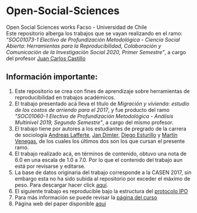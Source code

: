 # Open-Social-Sciences
Open Social Sciences works Facso - Universidad de Chile   
Este repositorio alberga los trabajos que se vayan realizando en el ramo: *"SOC01073-1 Electivo de Profundización Metodológica - Ciencia Social Abierta: Herramientas para la Reproducibilidad, Colaboración y Comunicación de la Investigación Social 2020, Primer Semestre"*, a cargo del profesor [Juan Carlos Castillo](https://juancarloscastillo.github.io/jc-castillo/index.html)  

## Información importante:  
1. Este repositorio se crea con fines de aprendizaje sobre herramientas de reproducibilidad en trabajos académicos.
2. El trabajo presentado acá lleva el título de *Migración y vivienda: estudio de los costos de arriendo para el 2017*, y fue producto del ramo *"SOC01060-1 Electivo de Profundización Metodológica - Análisis Multinivel 2019, Segundo Semestre"*, a cargo del mismo profesor.
3. El trabajo tiene por autores a los estudiantes de pregrado de la carrera de sociología [Andreas Lafferte](https://github.com/Andreas-Lafferte), [Jan Dimter](https://github.com/jaaansky), [Diego Esturillo](https://github.com/DiegoEsturilloS) y [Martín Venegas](https://github.com/Martin-Venegas-M), de los cuales los últimos dos son los que cursan el presente ramo.
4. El trabajo realizado acá, en términos de contenido, obtuvo una nota de 6.0 en una escala de 1.0 a 7.0. Por lo que el contenido del trabajo aun está por revisarse y editarse.
5. La base de datos originaria del trabajo corresponde a la CASEN 2017, sin embargo esta no ha sido subida al repositorio por exceder el máximo de peso. Para descargar hacer click 
[aquí](http://observatorio.ministeriodesarrollosocial.gob.cl/casen-multidimensional/casen/docs/casen_2017_spss.rar).
6. El siguiente trabajo es reproducible bajo la estructura del [protocolo IPO](https://juancarloscastillo.github.io/ipo/)
7. Para más información se puede revisar la [página del curso](https://cienciasocialabierta.netlify.app/)
8. Página web del paper disponible [aquí](https://martin-venegas-m.github.io/Open-Social-Sciences/)


